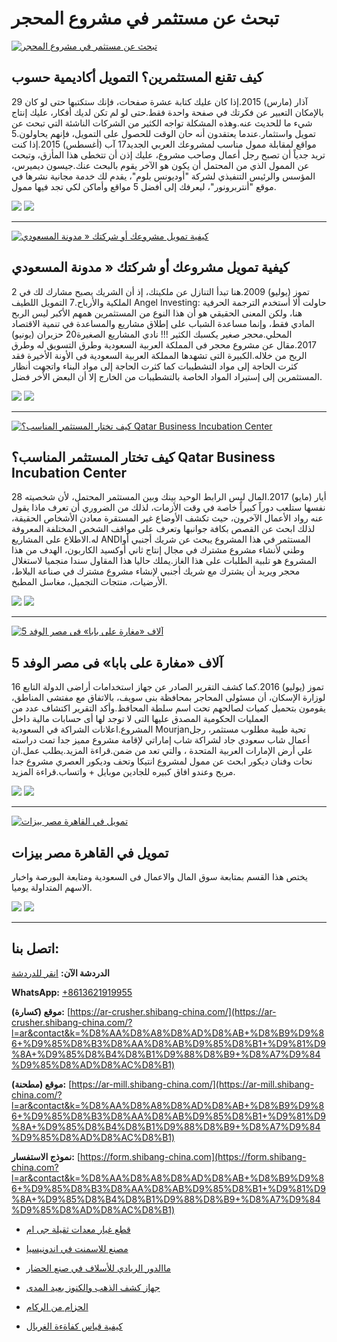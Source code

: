 # تبحث عن مستثمر في مشروع المحجر

<a href="https://swt.shibang-china.com/?l=ar&img&k=%D8%AA%D8%A8%D8%AD%D8%AB+%D8%B9%D9%86+%D9%85%D8%B3%D8%AA%D8%AB%D9%85%D8%B1+%D9%81%D9%8A+%D9%85%D8%B4%D8%B1%D9%88%D8%B9+%D8%A7%D9%84%D9%85%D8%AD%D8%AC%D8%B1" target="_blank">![تبحث عن مستثمر في مشروع المحجر](http://static.shibang-china.com/all-800x300/963.jpg)</a>

## كيف تقنع المستثمرين؟ التمويل أكاديمية حسوب
29 آذار (مارس) 2015.إذا كان عليك كتابة عشرة صفحات، فإنك ستكتبها حتى لو كان بالإمكان التعبير عن فكرتك في صفحة واحدة فقط.حتى لو لم تكن لديك أفكار، عليك إنتاج شيء ما للحديث عنه.وهذه المشكلة تواجه الكثير من الشركات الناشئة التي تبحث عن تمويل واستثمار.عندما يعتقدون أنه حان الوقت للحصول على التمويل، فإنهم يحاولون.5 مواقع لمقابلة ممول مناسب لمشروعك العربي الجديد17 آب (أغسطس) 2015.إذا كنت تريد جدياً أن تصبح رجل أعمال وصاحب مشروع، عليك إذن أن تتخطى هذا المأزق، وتبحث عن الممول الذي من المحتمل أن يكون هو الآخر يقوم بالبحث عنك.جيسون ديميرس، المؤسس والرئيس التنفيذي لشركة &quot;أوديونس بلوم&quot;، يقدم لك خدمة مجانية نشرها في موقع &quot;أنتربرونور&quot;، ليعرفك إلى أفضل 5 مواقع وأماكن لكي تجد فيها ممول.


<a href="https://whatsapp.shibangsoft.com/WhatsApp.php" target="_blank" title="WhatsApp">![](http://static.shibang-china.com/icon/whatsapp.png)</a> <a href="https://swt.shibang-china.com/?l=ar&icon&k=%D8%AA%D8%A8%D8%AD%D8%AB+%D8%B9%D9%86+%D9%85%D8%B3%D8%AA%D8%AB%D9%85%D8%B1+%D9%81%D9%8A+%D9%85%D8%B4%D8%B1%D9%88%D8%B9+%D8%A7%D9%84%D9%85%D8%AD%D8%AC%D8%B1" target="_blank">![](http://static.shibang-china.com/icon/chat-ar.png)</a>

---

<a href="https://swt.shibang-china.com/?l=ar&img&k=%D8%AA%D8%A8%D8%AD%D8%AB+%D8%B9%D9%86+%D9%85%D8%B3%D8%AA%D8%AB%D9%85%D8%B1+%D9%81%D9%8A+%D9%85%D8%B4%D8%B1%D9%88%D8%B9+%D8%A7%D9%84%D9%85%D8%AD%D8%AC%D8%B1" target="_blank">![كيفية تمويل مشروعك أو شركتك « مدونة المسعودي](http://static.shibang-china.com/all-800x300/771.jpg)</a>

## كيفية تمويل مشروعك أو شركتك « مدونة المسعودي
2 تموز (يوليو) 2009.هنا تبدأ التنازل عن ملكيتك، إذ أن الشريك يصبح مشارك لك في الملكية والأرباح.7 التمويل اللطيف Angel Investing: حاولت ألا أستخدم الترجمة الحرفية هنا، ولكن المعنى الحقيقي هو أن هذا النوع من المستثمرين همهم الأكبر ليس الربح المادي فقط، وإنما مساعدة الشباب على إطلاق مشاريع والمساعدة في تنمية الاقتصاد المحلي.محجر صغير يكسبك الكثير !!! نادي المشاريع الصغيرة20 حزيران (يونيو) 2017.مقال عن مشروع محجر فى المملكة العربية السعودية وطرق التسويق له وطرق الربح من خلاله.الكبيرة التى تشهدها المملكة العربية السعودية فى الأونة الأخيرة فقد كثرت الحاجة إلى مواد التشطيبات كما كثرت الحاجة إلى مواد البناء واتجهت أنظار المستثمرين إلى إستيراد المواد الخاصة بالتشطيبات من الخارج إلا أن البعض الأخر فضل.


<a href="https://whatsapp.shibangsoft.com/WhatsApp.php" target="_blank" title="WhatsApp">![](http://static.shibang-china.com/icon/whatsapp.png)</a> <a href="https://swt.shibang-china.com/?l=ar&icon&k=%D8%AA%D8%A8%D8%AD%D8%AB+%D8%B9%D9%86+%D9%85%D8%B3%D8%AA%D8%AB%D9%85%D8%B1+%D9%81%D9%8A+%D9%85%D8%B4%D8%B1%D9%88%D8%B9+%D8%A7%D9%84%D9%85%D8%AD%D8%AC%D8%B1" target="_blank">![](http://static.shibang-china.com/icon/chat-ar.png)</a>

---

<a href="https://swt.shibang-china.com/?l=ar&img&k=%D8%AA%D8%A8%D8%AD%D8%AB+%D8%B9%D9%86+%D9%85%D8%B3%D8%AA%D8%AB%D9%85%D8%B1+%D9%81%D9%8A+%D9%85%D8%B4%D8%B1%D9%88%D8%B9+%D8%A7%D9%84%D9%85%D8%AD%D8%AC%D8%B1" target="_blank">![كيف تختار المستثمر المناسب؟ Qatar Business Incubation Center](http://static.shibang-china.com/all-800x300/1441.jpg)</a>

## كيف تختار المستثمر المناسب؟ Qatar Business Incubation Center
28 أيار (مايو) 2017.المال ليس الرابط الوحيد بينك وبين المستثمر المحتمل، لأن شخصيته نفسها ستلعب دوراً كبيراً خاصة في وقت الأزمات، لذلك من الضروري أن تعرف ماذا يقول عنه رواد الأعمال الآخرون، حيث تكشف الأوضاع غير المستقرة معادن الأشخاص الحقيقة، لذلك ابحث عن القصص بكافة جوانبها وتعرف على مواقف الشخص المختلفة المعروفة له.الاطلاع على المشاريع ANDIالمستثمر في هذا المشروع يبحث عن شريك أجنبي أو وطني لأنشاء مشروع مشترك في مجال إنتاج ثاني أوكسيد الكاربون، الهدف من هذا المشروع هو تلبية الطلبات على هذا الغاز.يملك حاليا هذا المقاول سندا منجميا لاستغلال محجر ويريد أن يشترك مع شريك أجنبي لإنشاء مشروع مشترك في صناعة البلاط، الأرضيات، منتجات التجميل، مغاسل المطبخ.


<a href="https://whatsapp.shibangsoft.com/WhatsApp.php" target="_blank" title="WhatsApp">![](http://static.shibang-china.com/icon/whatsapp.png)</a> <a href="https://swt.shibang-china.com/?l=ar&icon&k=%D8%AA%D8%A8%D8%AD%D8%AB+%D8%B9%D9%86+%D9%85%D8%B3%D8%AA%D8%AB%D9%85%D8%B1+%D9%81%D9%8A+%D9%85%D8%B4%D8%B1%D9%88%D8%B9+%D8%A7%D9%84%D9%85%D8%AD%D8%AC%D8%B1" target="_blank">![](http://static.shibang-china.com/icon/chat-ar.png)</a>

---

<a href="https://swt.shibang-china.com/?l=ar&img&k=%D8%AA%D8%A8%D8%AD%D8%AB+%D8%B9%D9%86+%D9%85%D8%B3%D8%AA%D8%AB%D9%85%D8%B1+%D9%81%D9%8A+%D9%85%D8%B4%D8%B1%D9%88%D8%B9+%D8%A7%D9%84%D9%85%D8%AD%D8%AC%D8%B1" target="_blank">![5 آلاف «مغارة على بابا» فى مصر الوفد](http://static.shibang-china.com/all-800x300/1164.jpg)</a>

## 5 آلاف «مغارة على بابا» فى مصر الوفد
16 تموز (يوليو) 2016.كما كشف التقرير الصادر عن جهاز استخدامات أراضى الدولة التابع لوزارة الإسكان، أن مسئولى المحاجر بمحافظة بنى سويف، بالاتفاق مع مفتشى المناطق، يقومون بتحميل كميات لصالحهم تحت اسم سلطة المحافظ.وأكد التقرير اكتشاف عدد من العمليات الحكومية المصدق عليها التى لا توجد لها أى حسابات مالية داخل المشروع.اعلانات الشراكة في السعودية Mourjanتحية طيبة مطلوب مستثمر، رجل أعمال شاب سعودي جاد لشراكة شاب إماراتي لإقامة مشروع مميز جدا تمت دراسته علي أرض الإمارات العربية المتحدة ، والتي تعد من ضمن.قراءة المزيد.يطلب عمل.ان نحات وفنان ديكور ابحث عن ممول لمشروع انتيكا وتحف وديكور العصري مشروع جدا مربح وعندو افاق كبيره للجادين​ موبايل + واتساب.قراءة المزيد.


<a href="https://whatsapp.shibangsoft.com/WhatsApp.php" target="_blank" title="WhatsApp">![](http://static.shibang-china.com/icon/whatsapp.png)</a> <a href="https://swt.shibang-china.com/?l=ar&icon&k=%D8%AA%D8%A8%D8%AD%D8%AB+%D8%B9%D9%86+%D9%85%D8%B3%D8%AA%D8%AB%D9%85%D8%B1+%D9%81%D9%8A+%D9%85%D8%B4%D8%B1%D9%88%D8%B9+%D8%A7%D9%84%D9%85%D8%AD%D8%AC%D8%B1" target="_blank">![](http://static.shibang-china.com/icon/chat-ar.png)</a>

---

<a href="https://swt.shibang-china.com/?l=ar&img&k=%D8%AA%D8%A8%D8%AD%D8%AB+%D8%B9%D9%86+%D9%85%D8%B3%D8%AA%D8%AB%D9%85%D8%B1+%D9%81%D9%8A+%D9%85%D8%B4%D8%B1%D9%88%D8%B9+%D8%A7%D9%84%D9%85%D8%AD%D8%AC%D8%B1" target="_blank">![تمويل في القاهرة مصر بيزات](http://static.shibang-china.com/all-800x300/722.jpg)</a>

## تمويل في القاهرة مصر بيزات
يختص هذا القسم بمتابعة سوق المال والاعمال فى السعودية ومتابعة البورصة واخبار الاسهم المتداولة يوميا.

<a href="https://whatsapp.shibangsoft.com/WhatsApp.php" target="_blank" title="WhatsApp">![](http://static.shibang-china.com/icon/whatsapp.png)</a> <a href="https://swt.shibang-china.com/?l=ar&icon&k=%D8%AA%D8%A8%D8%AD%D8%AB+%D8%B9%D9%86+%D9%85%D8%B3%D8%AA%D8%AB%D9%85%D8%B1+%D9%81%D9%8A+%D9%85%D8%B4%D8%B1%D9%88%D8%B9+%D8%A7%D9%84%D9%85%D8%AD%D8%AC%D8%B1" target="_blank">![](http://static.shibang-china.com/icon/chat-ar.png)</a>

---
## اتصل بنا:

**الدردشة الآن:** [انقر للدردشة](https://swt.shibang-china.com?l=ar&contact&k=%D8%AA%D8%A8%D8%AD%D8%AB+%D8%B9%D9%86+%D9%85%D8%B3%D8%AA%D8%AB%D9%85%D8%B1+%D9%81%D9%8A+%D9%85%D8%B4%D8%B1%D9%88%D8%B9+%D8%A7%D9%84%D9%85%D8%AD%D8%AC%D8%B1)

**WhatsApp:**  [+8613621919955](https://whatsapp.shibangsoft.com/WhatsApp.php)

**موقع (كسارة):** [https://ar-crusher.shibang-china.com/](https://ar-crusher.shibang-china.com/?l=ar&contact&k=%D8%AA%D8%A8%D8%AD%D8%AB+%D8%B9%D9%86+%D9%85%D8%B3%D8%AA%D8%AB%D9%85%D8%B1+%D9%81%D9%8A+%D9%85%D8%B4%D8%B1%D9%88%D8%B9+%D8%A7%D9%84%D9%85%D8%AD%D8%AC%D8%B1)

**موقع (مطحنة):** [https://ar-mill.shibang-china.com/](https://ar-mill.shibang-china.com/?l=ar&contact&k=%D8%AA%D8%A8%D8%AD%D8%AB+%D8%B9%D9%86+%D9%85%D8%B3%D8%AA%D8%AB%D9%85%D8%B1+%D9%81%D9%8A+%D9%85%D8%B4%D8%B1%D9%88%D8%B9+%D8%A7%D9%84%D9%85%D8%AD%D8%AC%D8%B1)

**نموذج الاستفسار:** [https://form.shibang-china.com](https://form.shibang-china.com?l=ar&contact&k=%D8%AA%D8%A8%D8%AD%D8%AB+%D8%B9%D9%86+%D9%85%D8%B3%D8%AA%D8%AB%D9%85%D8%B1+%D9%81%D9%8A+%D9%85%D8%B4%D8%B1%D9%88%D8%B9+%D8%A7%D9%84%D9%85%D8%AD%D8%AC%D8%B1)

* [قطع غيار معدات ثقيلة جى ام](../22/%D9%82%D8%B7%D8%B9%20%D8%BA%D9%8A%D8%A7%D8%B1%20%D9%85%D8%B9%D8%AF%D8%A7%D8%AA%20%D8%AB%D9%82%D9%8A%D9%84%D8%A9%20%D8%AC%D9%89%20%D8%A7%D9%85.md)

* [مصنع للاسمنت في اندونيسيا](../24/%D9%85%D8%B5%D9%86%D8%B9%20%D9%84%D9%84%D8%A7%D8%B3%D9%85%D9%86%D8%AA%20%D9%81%D9%8A%20%D8%A7%D9%86%D8%AF%D9%88%D9%86%D9%8A%D8%B3%D9%8A%D8%A7.md)

* [ماالدور الريادي للأسلاف في صنع الحضار](../21/%D9%85%D8%A7%D8%A7%D9%84%D8%AF%D9%88%D8%B1%20%D8%A7%D9%84%D8%B1%D9%8A%D8%A7%D8%AF%D9%8A%20%D9%84%D9%84%D8%A3%D8%B3%D9%84%D8%A7%D9%81%20%D9%81%D9%8A%20%D8%B5%D9%86%D8%B9%20%D8%A7%D9%84%D8%AD%D8%B6%D8%A7%D8%B1.md)

* [جهاز كشف الذهب والكنوز بعيد المدى](../21/%D8%AC%D9%87%D8%A7%D8%B2%20%D9%83%D8%B4%D9%81%20%D8%A7%D9%84%D8%B0%D9%87%D8%A8%20%D9%88%D8%A7%D9%84%D9%83%D9%86%D9%88%D8%B2%20%D8%A8%D8%B9%D9%8A%D8%AF%20%D8%A7%D9%84%D9%85%D8%AF%D9%89.md)

* [الحزام من الركام](../24/%D8%A7%D9%84%D8%AD%D8%B2%D8%A7%D9%85%20%D9%85%D9%86%20%D8%A7%D9%84%D8%B1%D9%83%D8%A7%D9%85.md)

* [كيفية قياس كفاةءة الغربال](../21/%D9%83%D9%8A%D9%81%D9%8A%D8%A9%20%D9%82%D9%8A%D8%A7%D8%B3%20%D9%83%D9%81%D8%A7%D8%A9%D8%A1%D8%A9%20%D8%A7%D9%84%D8%BA%D8%B1%D8%A8%D8%A7%D9%84.md)